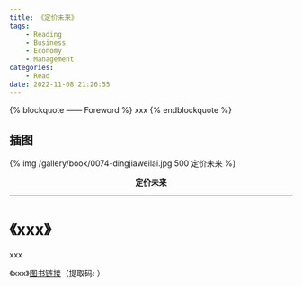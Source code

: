 ```yaml
---
title: 《定价未来》
tags:
	- Reading
	- Business
	- Economy
	- Management
categories:
	- Read
date: 2022-11-08 21:26:55
---
```


{% blockquote —— Foreword %}
xxx
{% endblockquote %}

<!-- more -->

## 插图
{% img /gallery/book/0074-dingjiaweilai.jpg 500 定价未来 %}
<p align="center"><b>定价未来</b></p>

-----

# 《xxx》

xxx

《xxx》[图书链接](https://pan.baidu.com/s/)（提取码: ）